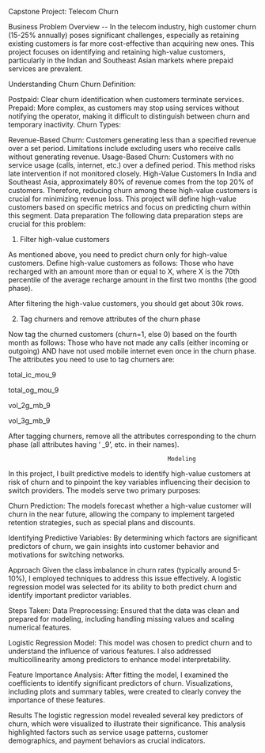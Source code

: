 Capstone Project: Telecom Churn

Business Problem Overview --
In the telecom industry, high customer churn (15-25% annually) poses significant challenges, especially as retaining existing customers is far more cost-effective than acquiring new ones. This project focuses on identifying and retaining high-value customers, particularly in the Indian and Southeast Asian markets where prepaid services are prevalent.

Understanding Churn
Churn Definition:

Postpaid: Clear churn identification when customers terminate services.
Prepaid: More complex, as customers may stop using services without notifying the operator, making it difficult to distinguish between churn and temporary inactivity.
Churn Types:

Revenue-Based Churn: Customers generating less than a specified revenue over a set period. Limitations include excluding users who receive calls without generating revenue.
Usage-Based Churn: Customers with no service usage (calls, internet, etc.) over a defined period. This method risks late intervention if not monitored closely.
High-Value Customers
In India and Southeast Asia, approximately 80% of revenue comes from the top 20% of customers. Therefore, reducing churn among these high-value customers is crucial for minimizing revenue loss. This project will define high-value customers based on specific metrics and focus on predicting churn within this segment.
Data preparation
The following data preparation steps are crucial for this problem:

 

1. Filter high-value customers

As mentioned above, you need to predict churn only for high-value customers. Define high-value customers as follows: Those who have recharged with an amount more than or equal to X, where X is the 70th percentile of the average recharge amount in the first two months (the good phase).

 

After filtering the high-value customers, you should get about 30k rows.

 

2. Tag churners and remove attributes of the churn phase

Now tag the churned customers (churn=1, else 0) based on the fourth month as follows: Those who have not made any calls (either incoming or outgoing) AND have not used mobile internet even once in the churn phase. The attributes you need to use to tag churners are:

total_ic_mou_9

total_og_mou_9

vol_2g_mb_9

vol_3g_mb_9


After tagging churners, remove all the attributes corresponding to the churn phase (all attributes having ‘ _9’, etc. in their names).


                                                 Modeling
In this project, I built predictive models to identify high-value customers at risk of churn and to pinpoint the key variables influencing their decision to switch providers. The models serve two primary purposes:

Churn Prediction: The models forecast whether a high-value customer will churn in the near future, allowing the company to implement targeted retention strategies, such as special plans and discounts.

Identifying Predictive Variables: By determining which factors are significant predictors of churn, we gain insights into customer behavior and motivations for switching networks.

Approach
Given the class imbalance in churn rates (typically around 5-10%), I employed techniques to address this issue effectively. A logistic regression model was selected for its ability to both predict churn and identify important predictor variables.

Steps Taken:
Data Preprocessing: Ensured that the data was clean and prepared for modeling, including handling missing values and scaling numerical features.

Logistic Regression Model: This model was chosen to predict churn and to understand the influence of various features. I also addressed multicollinearity among predictors to enhance model interpretability.

Feature Importance Analysis: After fitting the model, I examined the coefficients to identify significant predictors of churn. Visualizations, including plots and summary tables, were created to clearly convey the importance of these features.

Results
The logistic regression model revealed several key predictors of churn, which were visualized to illustrate their significance. This analysis highlighted factors such as service usage patterns, customer demographics, and payment behaviors as crucial indicators.
